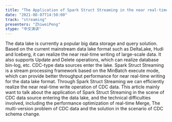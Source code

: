```yaml
---
title: "The Application of Spark Struct Streaming in the near real-time data lake scenarios"
date: "2021-08-07T14:50:00" 
track: "streaming"
presenters: "ZhiweiPeng"
stype: "中文演讲"
---
```

The data lake is currently a popular big data storage and query solution. Based on the current mainstream data lake format such as DeltaLake, Hudi and Iceberg, it can realize the near real-time writing of large-scale data. It also supports Update and Delete operations, which can realize database bin-log, etc. CDC-type data sources enter the lake. Spark Struct Streaming is a stream processing framework based on the MinBatch execute mode, which can provide better throughput performance for near real-time writing for the data lake format. Through Spark Struct Streaming we can efficiently realize the near real-time write operation of CDC data. This article mainly want to talk about the application of Spark Struct Streaming in the scene of CDC data source entering the data lake, and the technical difficulties involved, including the performance optimization of real-time Merge, The multi-version problem of CDC data and the solution in the scenario of CDC schema change.